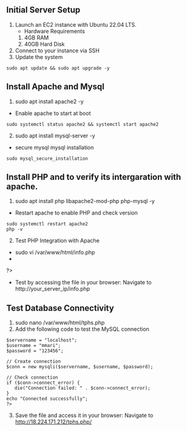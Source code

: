 ## Initial Server Setup
1. Launch an EC2 instance with Ubuntu 22.04 LTS.
   - Hardware Requirements
   1. 4GB RAM
   2. 40GB Hard Disk
2. Connect to your instance via SSH
3. Update the system
```
sudo apt update && sudo apt upgrade -y
```
## Install Apache and Mysql
1. sudo apt install apache2 -y
 - Enable apache to start at boot
 ```
 sudo systemctl status apache2 && systemctl start apache2
 ```
2. sudo apt install mysql-server -y
 - secure mysql mysql installation
 ```
 sudo mysql_secure_installation
 ```
## Install PHP and to verify its intergaration with apache.
1. sudo apt install php libapache2-mod-php php-mysql -y
 - Restart apache to enable PHP and check version
 ```
 sudo systemctl restart apache2
 php -v
```
2. Test PHP Integration with Apache
 - sudo vi /var/www/html/info.php
 - <?php
    phpinfo();
  ?>
 - Test by accessing the file in your browser: Navigate to http://your_server_ip/info.php

## Test Database Connectivity
1. sudo nano /var/www/html/tphs.php
2. Add the following code to test the MySQL connection

 ```<?php
$servername = "localhost";
$username = "mmari";
$password = "123456";

// Create connection
$conn = new mysqli($servername, $username, $password);

// Check connection
if ($conn->connect_error) {
    die("Connection failed: " . $conn->connect_error);
}
echo "Connected successfully";
?>
```
3. Save the file and access it in your browser: Navigate to http://18.224.171.212/tphs.php/





    